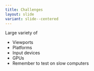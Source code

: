 ```yaml
---
title: Challenges
layout: slide
variant: slide--centered
---
```

Large variety of
- Viewports
- Platforms
- Input devices
- GPUs
- Remember to test on slow computers
